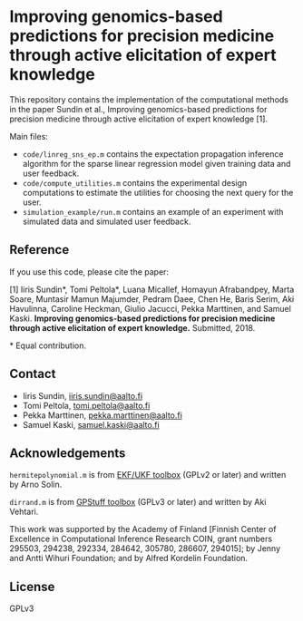# Improving genomics-based predictions for precision medicine through active elicitation of expert knowledge

This repository contains the implementation of the computational methods in the paper Sundin et al., Improving genomics-based predictions for precision medicine through active elicitation of expert knowledge [1].

Main files:

 * `code/linreg_sns_ep.m` contains the expectation propagation inference algorithm for the sparse linear regression model given training data and user feedback.
 * `code/compute_utilities.m` contains the experimental design computations to estimate the utilities for choosing the next query for the user.
 * `simulation_example/run.m` contains an example of an experiment with simulated data and simulated user feedback.

## Reference

If you use this code, please cite the paper:

[1] Iiris Sundin\*, Tomi Peltola\*, Luana Micallef, Homayun Afrabandpey, Marta Soare, Muntasir Mamun Majumder, Pedram Daee, Chen He, Baris Serim, Aki Havulinna, Caroline Heckman, Giulio Jacucci, Pekka Marttinen, and Samuel Kaski. **Improving genomics-based predictions for precision medicine through active elicitation of expert knowledge.** Submitted, 2018.

\* Equal contribution.

## Contact

 * Iiris Sundin, iiris.sundin@aalto.fi
 * Tomi Peltola, tomi.peltola@aalto.fi
 * Pekka Marttinen, pekka.marttinen@aalto.fi
 * Samuel Kaski, samuel.kaski@aalto.fi

## Acknowledgements

`hermitepolynomial.m` is from [EKF/UKF toolbox](http://becs.aalto.fi/en/research/bayes/ekfukf/) (GPLv2 or later) and written by Arno Solin.

`dirrand.m` is from [GPStuff toolbox](http://research.cs.aalto.fi/pml/software/gpstuff/) (GPLv3 or later) and written by Aki Vehtari.

This work was supported by the Academy of Finland [Finnish Center of Excellence in Computational Inference Research COIN, grant numbers 295503, 294238, 292334, 284642, 305780, 286607, 294015]; by Jenny and Antti Wihuri Foundation; and by Alfred Kordelin Foundation.

## License

GPLv3
